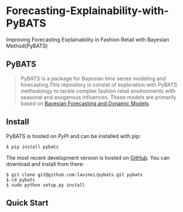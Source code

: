 # Forecasting-Explainability-with-PyBATS
Improving Forecasting Explainability in Fashion Retail with Bayesian Method(PyBATS)

## PyBATS
> PyBATS is a package for Bayesian time series modeling and forecasting.This repository is consist of exploration with PyBATS methodology to tackle complex fashion retail environments with seasonal and exogenous influences. These models are primarily based on <a href='http://www2.stat.duke.edu/~mw/West&HarrisonBook/'>Bayesian Forecasting and Dynamic Models</a>.


## Install

PyBATS is hosted on _PyPI_ and can be installed with pip:

    $ pip install pybats

The most recent development version is hosted on [GitHub](https://github.com/lavinei/pybats). You can download and install from there:

```
$ git clone git@github.com:lavinei/pybats.git pybats
$ cd pybats
$ sudo python setup.py install
```

## Quick Start
